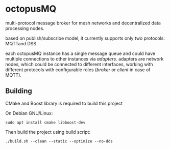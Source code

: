 octopusMQ
=========

multi-protocol message broker for mesh networks and decentralized data processing nodes.

based on publish/subscribe model, it currently supports only two protocols: MQTTand DSS. 

each octopusMQ instance has a single message queue and could have multiple connections to other instances via *adapters*. adapters are network nodes, which could be connected to different interfaces, working with different protocols with configurable roles (*broker* or *client* in case of MQTT).

Building
--------

CMake and Boost library is required to build this project

On Debian GNU/Linux:
```
sudo apt install cmake libboost-dev
```

Then build the project using build script:
```
./build.sh --clean --static --optimize --no-dds
```
